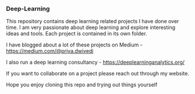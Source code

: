 ### Deep-Learning

This repository contains deep learning related projects I have done over time. I am very passionate about deep learning and explore interesting ideas and tools. Each project is contained in its own folder.

I have blogged about a lot of these projects on Medium - https://medium.com/@priya.dwivedi

I also run a deep learning consultancy - https://deeplearninganalytics.org/

If you want to collaborate on a project please reach out through my website.

Hope you enjoy cloning this repo and trying out things yourself


